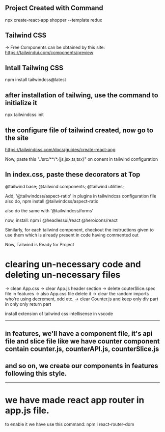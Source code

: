## Project Created with Command
npx create-react-app shopper --template redux

## Tailwind CSS
-> Free Components can be obtained by this site:
https://tailwindui.com/components/preview

## Intall Tailwing CSS
npm install tailwindcss@latest

## after installation of tailwing, use the command to initialize it
npx tailwindcss init 

## the configure file of tailwind created, now go to the site
https://tailwindcss.com/docs/guides/create-react-app

Now, paste this "./src/**/*.{js,jsx,ts,tsx}" on conent in tailwind configuration

## In index.css, paste these decorators at Top
@tailwind base;
@tailwind components;
@tailwind utilities;

Add, '@tailwindcss/aspect-ratio' in plugins in tailwindcss configuration file
also do, npm install @tailwindcss/aspect-ratio

also do the same with '@tailwindcss/forms'

now, install: npm i @headlessui/react @heroicons/react

Similarly, for each tailwind component, checkout the instructions given to use them which is already present in code having commented out

Now, Tailwind is Ready for Project

# clearing un-necessary code and deleting un-necessary files
-> clean App.css
-> clear App.js header section
-> delete couterSlice.spec file in features
-> also App.css file delete it
-> clear the random imports who're using decrement, odd etc. 
-> clear Counter.js and keep only div part in only only return part

install extension of tailwind css intellisense in vscode

_____________________________________________________________________

## in features, we'll have a component file, it's api file and slice file like we have counter component contain counter.js, counterAPI.js, counterSlice.js
## and so on, we create our components in features following this style.

_____________________________________________________________________

# we have made react app router in app.js file.
to enable it we have use this command: npm i react-router-dom